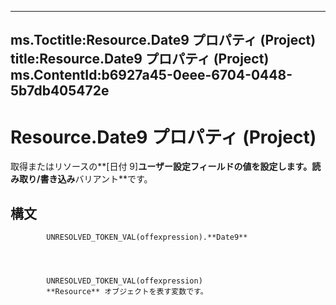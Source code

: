 

---
ms.Toctitle:Resource.Date9 プロパティ (Project)
title:Resource.Date9 プロパティ (Project)
ms.ContentId:b6927a45-0eee-6704-0448-5b7db405472e
---
# Resource.Date9 プロパティ (Project)




取得またはリソースの**[日付 9]**ユーザー設定フィールドの値を設定します。読み取り/書き込み**バリアント**です。

## 構文

            UNRESOLVED_TOKEN_VAL(offexpression).**Date9**




            UNRESOLVED_TOKEN_VAL(offexpression)
            **Resource** オブジェクトを表す変数です。




